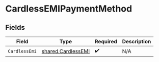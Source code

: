 # CardlessEMIPaymentMethod


## Fields

| Field                                                           | Type                                                            | Required                                                        | Description                                                     |
| --------------------------------------------------------------- | --------------------------------------------------------------- | --------------------------------------------------------------- | --------------------------------------------------------------- |
| `CardlessEmi`                                                   | [shared.CardlessEMI](../../../pkg/models/shared/cardlessemi.md) | :heavy_check_mark:                                              | N/A                                                             |